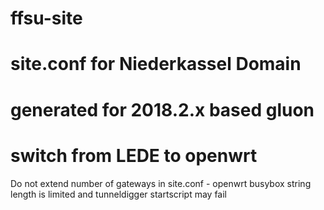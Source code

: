 # ffsu-site
# site.conf for Niederkassel Domain
# generated for 2018.2.x based gluon
# switch from LEDE to openwrt

Do not extend number of gateways in site.conf  - openwrt busybox string length is limited and tunneldigger startscript may fail
